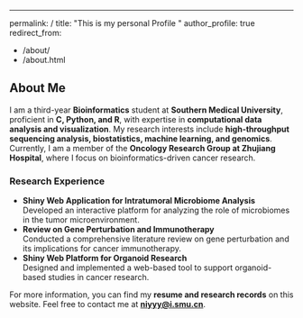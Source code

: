 ---
permalink: /
title: "This is my personal Profile "
author_profile: true
redirect_from: 
  - /about/
  - /about.html
## About Me  

I am a third-year **Bioinformatics** student at **Southern Medical University**, proficient in **C, Python, and R**, with expertise in **computational data analysis and visualization**. My research interests include **high-throughput sequencing analysis, biostatistics, machine learning, and genomics**. Currently, I am a member of the **Oncology Research Group at Zhujiang Hospital**, where I focus on bioinformatics-driven cancer research.  

### Research Experience  
- **Shiny Web Application for Intratumoral Microbiome Analysis**  
  Developed an interactive platform for analyzing the role of microbiomes in the tumor microenvironment.  
- **Review on Gene Perturbation and Immunotherapy**  
  Conducted a comprehensive literature review on gene perturbation and its implications for cancer immunotherapy.  
- **Shiny Web Platform for Organoid Research**  
  Designed and implemented a web-based tool to support organoid-based studies in cancer research.  

For more information, you can find my **resume and research records** on this website. Feel free to contact me at **niyyy@i.smu.cn**.  


